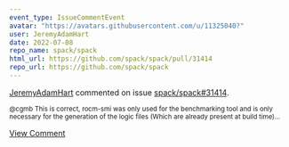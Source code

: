 ```yaml
---
event_type: IssueCommentEvent
avatar: "https://avatars.githubusercontent.com/u/11325040?"
user: JeremyAdamHart
date: 2022-07-08
repo_name: spack/spack
html_url: https://github.com/spack/spack/pull/31414
repo_url: https://github.com/spack/spack
---
```


<a href='https://github.com/JeremyAdamHart' target='_blank'>JeremyAdamHart</a> commented on issue <a href='https://github.com/spack/spack/pull/31414' target='_blank'>spack/spack#31414</a>.

<small>@cgmb This is correct, rocm-smi was only used for the benchmarking tool and is only necessary for the generation of the logic files (Which are already present at build time)...</small>

<a href='https://github.com/spack/spack/pull/31414' target='_blank'>View Comment</a>